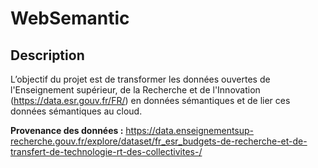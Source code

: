 # WebSemantic

## Description

L’objectif du projet est de transformer les données ouvertes de l'Enseignement supérieur, de la Recherche et de l'Innovation (https://data.esr.gouv.fr/FR/) en données sémantiques et de lier ces données sémantiques au cloud.

**Provenance des données :** https://data.enseignementsup-recherche.gouv.fr/explore/dataset/fr_esr_budgets-de-recherche-et-de-transfert-de-technologie-rt-des-collectivites-/
